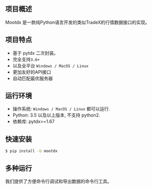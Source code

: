 ## 项目概述

Mootdx 是一款纯Python语言开发的类似TradeX的行情数据接口的实现。

## 项目特点

- 基于 pytdx 二次封装。
- 完全支持`3.6+`
- 以及全平台 `Windows / MacOS / Linux`
- 更加友好的API接口
- 自动匹配最优服务器

## 运行环境
 - 操作系统: `Windows / MacOS / Linux` 都可以运行.
 - Python: 3.5 以及以上版本, 不支持 python2.
 - 依赖库: pytdx>=1.67

## 快速安装

```bash
$ pip install -U mootdx
```

## 多种运行

我们提供了方便命令行调试和导出数据的命令行工具。
